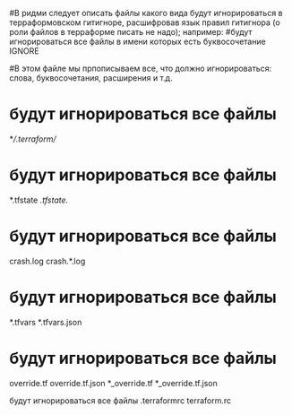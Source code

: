#В ридми следует описать файлы какого вида будут игнорироваться в терраформовском гитигноре, расшифровав язык правил гитигнора (о роли файлов в терраформе писать не надо); например:
#будут игнорироваться все файлы в имени которых есть буквосочетание IGNORE

#В этом файле мы прпописываем все, что должно игнорироваться: слова, буквосочетания, расширения и т.д.

# будут игнорироваться все файлы
**/.terraform/*

# будут игнорироваться все файлы
*.tfstate
*.tfstate.*

# будут игнорироваться все файлы
crash.log
crash.*.log

# будут игнорироваться все файлы 
*.tfvars
*.tfvars.json

# будут игнорироваться все файлы 

override.tf
override.tf.json
*_override.tf
*_override.tf.json


будут игнорироваться все файлы 
.terraformrc
terraform.rc